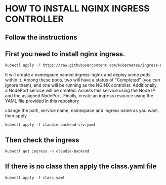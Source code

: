 <h1 allign="center">HOW TO INSTALL NGINX INGRESS CONTROLLER</h1>

## Follow the instructions 

## First you need to install nginx ingress.

```bash
kubectl apply -f https://raw.githubusercontent.com/kubernetes/ingress-nginx/controller-v1.10.1/deploy/static/provider/baremetal/deploy.yaml
```


It will create a namespace named ingress-nginx and deploy some pods within it. Among these pods, two will have a status of "Completed" (you can ignore them), and one will be running as the NGINX controller. Additionally, a NodePort service will be created. Access this service using the Node IP and the assigned NodePort. Finally, create an ingress resource using the YAML file provided in this repository

change the path, service name, namespace and ingress name as you want. then apply

```
kubectl apply -f claudie-backend-srv.yaml
```
## Then check the ingress 
```
kubectl get ingress -n claudie-backend 
```
## If there is no class then apply the class.yaml file
```
kubectl apply -f class.yaml
```
